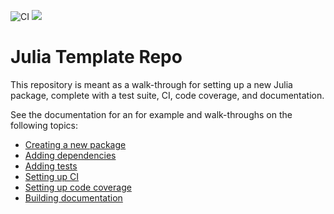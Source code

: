![CI](https://github.com/bjack205/JuliaTemplateRepo.jl/workflows/CI/badge.svg)
[![](https://img.shields.io/badge/docs-dev-blue.svg)](https://bjack205.github.io/JuliaTemplateRepo.jl/dev)

# Julia Template Repo
This repository is meant as a walk-through for setting up a new Julia package, complete with a test suite, CI, code coverage, and documentation.

See the documentation for an for example and walk-throughs on the following topics:
* [Creating a new package](https://bjack205.github.io/JuliaTemplateRepo.jl/dev/new_repo.html#Creating-a-New-Package)
* [Adding dependencies](https://bjack205.github.io/JuliaTemplateRepo.jl/dev/deps.html)
* [Adding tests](https://bjack205.github.io/JuliaTemplateRepo.jl/dev/tests.html)
* [Setting up CI](https://bjack205.github.io/JuliaTemplateRepo.jl/dev/CI.html)
* [Setting up code coverage](https://bjack205.github.io/JuliaTemplateRepo.jl/dev/codecov.html)
* [Building documentation](https://bjack205.github.io/JuliaTemplateRepo.jl/dev/docs.html)
